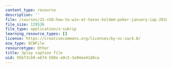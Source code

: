 ```yaml
---
content_type: resource
description: ''
file: /courses/15-s50-how-to-win-at-texas-holdem-poker-january-iap-2016/95bf3cb9e674588ea9c53a94ee41d8ca_u14ymLSF8y4.vtt
file_size: 129526
file_type: application/x-subrip
learning_resource_types: []
license: https://creativecommons.org/licenses/by-nc-sa/4.0/
ocw_type: OCWFile
resourcetype: Other
title: 3play caption file
uid: 95bf3cb9-e674-588e-a9c5-3a94ee41d8ca
---
```

